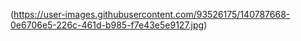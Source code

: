 (https://user-images.githubusercontent.com/93526175/140787668-0e6706e5-226c-461d-b985-f7e43e5e9127.jpg)
